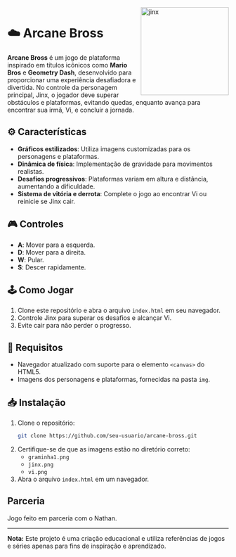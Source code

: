 
<img align = "right" src="https://i.pinimg.com/originals/01/48/27/014827e6459bcdd4eb4ffe5c066481a5.gif" width="200" height = "200" alt="jinx">

# ☁️ Arcane Bross

**Arcane Bross** é um jogo de plataforma inspirado em títulos icônicos como **Mario Bros** e **Geometry Dash**, desenvolvido para proporcionar uma experiência desafiadora e divertida. No controle da personagem principal, Jinx, o jogador deve superar obstáculos e plataformas, evitando quedas, enquanto avança para encontrar sua irmã, Vi, e concluir a jornada.

## ⚙️ **Características**
- **Gráficos estilizados**: Utiliza imagens customizadas para os personagens e plataformas.
- **Dinâmica de física**: Implementação de gravidade para movimentos realistas.
- **Desafios progressivos**: Plataformas variam em altura e distância, aumentando a dificuldade.
- **Sistema de vitória e derrota**: Complete o jogo ao encontrar Vi ou reinicie se Jinx cair.

## 🎮 **Controles**
- **A**: Mover para a esquerda.
- **D**: Mover para a direita.
- **W**: Pular.
- **S**: Descer rapidamente.

## 🕹️ **Como Jogar**
1. Clone este repositório e abra o arquivo `index.html` em seu navegador.
2. Controle Jinx para superar os desafios e alcançar Vi.
3. Evite cair para não perder o progresso.

## 🔩 **Requisitos**
- Navegador atualizado com suporte para o elemento `<canvas>` do HTML5.
- Imagens dos personagens e plataformas, fornecidas na pasta `img`.

## 📥 **Instalação**
1. Clone o repositório:
   ```bash
   git clone https://github.com/seu-usuario/arcane-bross.git
   ```
2. Certifique-se de que as imagens estão no diretório correto:
   - `graminha1.png`
   - `jinx.png`
   - `vi.png`
3. Abra o arquivo `index.html` em um navegador.

## **Parceria**
Jogo feito em parceria com o Nathan.

---

**Nota:** Este projeto é uma criação educacional e utiliza referências de jogos e séries apenas para fins de inspiração e aprendizado.




